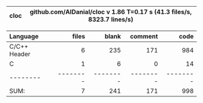 cloc|github.com/AlDanial/cloc v 1.86  T=0.17 s (41.3 files/s, 8323.7 lines/s)
--- | ---

Language|files|blank|comment|code
:-------|-------:|-------:|-------:|-------:
C/C++ Header|6|235|171|984
C|1|6|0|14
--------|--------|--------|--------|--------
SUM:|7|241|171|998
